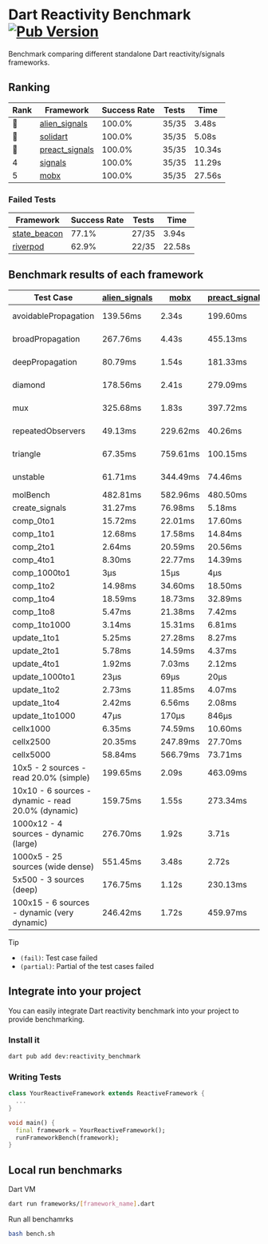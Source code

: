 # Dart Reactivity Benchmark [![Pub Version](https://img.shields.io/pub/v/reactivity_benchmark)](https://pub.dev/packages/reactivity_benchmark)

Benchmark comparing different standalone Dart reactivity/signals frameworks.

## Ranking

<!-- ranking start -->
| Rank | Framework | Success Rate | Tests | Time |
|------|-----------|--------------|-------|------|
| 🥇 | [alien_signals](https://github.com/medz/alien-signals-dart) | 100.0% | 35/35 | 3.48s |
| 🥈 | [solidart](https://github.com/nank1ro/solidart) | 100.0% | 35/35 | 5.08s |
| 🥉 | [preact_signals](https://pub.dev/packages/preact_signals) | 100.0% | 35/35 | 10.34s |
| 4 | [signals](https://github.com/rodydavis/signals.dart) | 100.0% | 35/35 | 11.29s |
| 5 | [mobx](https://github.com/mobxjs/mobx.dart) | 100.0% | 35/35 | 27.56s |

<!-- ranking end -->

### **Failed Tests**

<!-- fail start -->
| Framework | Success Rate | Tests | Time |
|-----------|--------------|-------|------|
| [state_beacon](https://github.com/jinyus/dart_beacon) | 77.1% | 27/35 | 3.94s |
| [riverpod](https://github.com/rrousselGit/riverpod) | 62.9% | 22/35 | 22.58s |

<!-- fail end -->

## Benchmark results of each framework

<!-- test-case start -->
| Test Case | [alien_signals](https://github.com/medz/alien-signals-dart) | [mobx](https://github.com/mobxjs/mobx.dart) | [preact_signals](https://pub.dev/packages/preact_signals) | [riverpod](https://github.com/rrousselGit/riverpod) | [signals](https://github.com/rodydavis/signals.dart) | [solidart](https://github.com/nank1ro/solidart) | [state_beacon](https://github.com/jinyus/dart_beacon) |
|---|---|---|---|---|---|---|---|
| avoidablePropagation | 139.56ms | 2.34s | 199.60ms | 1.41s | 227.20ms | 239.20ms | 171.52ms (fail) |
| broadPropagation | 267.76ms | 4.43s | 455.13ms | 82.59ms (fail) | 460.44ms | 451.81ms | 7.30ms (fail) |
| deepPropagation | 80.79ms | 1.54s | 181.33ms | 1.95s (fail) | 176.30ms | 132.35ms | 161.06ms (fail) |
| diamond | 178.56ms | 2.41s | 279.09ms | 2.69s (fail) | 286.86ms | 316.33ms | 192.47ms (fail) |
| mux | 325.68ms | 1.83s | 397.72ms | 615.29ms (fail) | 410.28ms | 411.56ms | 192.89ms (fail) |
| repeatedObservers | 49.13ms | 229.62ms | 40.26ms | 392.88ms (fail) | 46.27ms | 86.73ms | 53.62ms (fail) |
| triangle | 67.35ms | 759.61ms | 100.15ms | 1.03s (fail) | 102.77ms | 94.42ms | 80.76ms (fail) |
| unstable | 61.71ms | 344.49ms | 74.46ms | 659.81ms (fail) | 76.17ms | 101.56ms | 376.26ms (fail) |
| molBench | 482.81ms | 582.96ms | 480.50ms | 11.64ms | 485.53ms | 497.64ms | 1.96ms |
| create_signals | 31.27ms | 76.98ms | 5.18ms | 24.32ms | 25.12ms | 70.48ms | 81.84ms |
| comp_0to1 | 15.72ms | 22.01ms | 17.60ms | 14.03ms | 10.97ms | 36.95ms | 78.39ms |
| comp_1to1 | 12.68ms | 17.58ms | 14.84ms | 28.56ms | 28.43ms | 48.02ms | 77.71ms |
| comp_2to1 | 2.64ms | 20.59ms | 20.56ms | 30.41ms | 9.46ms | 8.47ms | 48.17ms |
| comp_4to1 | 8.30ms | 22.77ms | 14.39ms | 7.37ms | 2.05ms | 14.77ms | 20.96ms |
| comp_1000to1 | 3μs | 15μs | 4μs | 223μs | 5μs | 23μs | 65μs |
| comp_1to2 | 14.98ms | 34.60ms | 18.50ms | 11.91ms | 13.94ms | 33.47ms | 69.27ms |
| comp_1to4 | 18.59ms | 18.73ms | 32.89ms | 21.95ms | 9.29ms | 14.47ms | 68.23ms |
| comp_1to8 | 5.47ms | 21.38ms | 7.42ms | 7.49ms | 9.43ms | 19.57ms | 67.34ms |
| comp_1to1000 | 3.14ms | 15.31ms | 6.81ms | 5.63ms | 10.04ms | 13.88ms | 63.34ms |
| update_1to1 | 5.25ms | 27.28ms | 8.27ms | 82.62ms | 10.32ms | 14.74ms | 10.74ms |
| update_2to1 | 5.78ms | 14.59ms | 4.37ms | 44.37ms | 4.51ms | 7.20ms | 5.07ms |
| update_4to1 | 1.92ms | 7.03ms | 2.12ms | 19.64ms | 2.57ms | 3.60ms | 3.13ms |
| update_1000to1 | 23μs | 69μs | 20μs | 192μs | 25μs | 46μs | 22μs |
| update_1to2 | 2.73ms | 11.85ms | 4.07ms | 42.05ms | 4.50ms | 7.45ms | 5.96ms |
| update_1to4 | 2.42ms | 6.56ms | 2.08ms | 21.49ms | 2.58ms | 3.59ms | 2.54ms |
| update_1to1000 | 47μs | 170μs | 846μs | 98μs | 43μs | 156μs | 599μs |
| cellx1000 | 6.35ms | 74.59ms | 10.60ms | N/A | 9.64ms | 9.90ms | 5.43ms |
| cellx2500 | 20.35ms | 247.89ms | 27.70ms | N/A | 31.79ms | 26.67ms | 22.52ms |
| cellx5000 | 58.84ms | 566.79ms | 73.71ms | N/A | 65.49ms | 62.27ms | 64.92ms |
| 10x5 - 2 sources - read 20.0% (simple) | 199.65ms | 2.09s | 463.09ms | 2.22s | 505.13ms | 316.22ms | 251.01ms |
| 10x10 - 6 sources - dynamic - read 20.0% (dynamic) | 159.75ms | 1.55s | 273.34ms | 1.50s (partial) | 286.84ms | 218.32ms | 217.54ms |
| 1000x12 - 4 sources - dynamic (large) | 276.70ms | 1.92s | 3.71s | 2.44s (partial) | 3.78s | 437.29ms | 360.95ms |
| 1000x5 - 25 sources (wide dense) | 551.45ms | 3.48s | 2.72s | 4.09s | 3.48s | 815.21ms | 700.92ms |
| 5x500 - 3 sources (deep) | 176.75ms | 1.12s | 230.13ms | 1.37s | 227.74ms | 227.05ms | 205.66ms |
| 100x15 - 6 sources - dynamic (very dynamic) | 246.42ms | 1.72s | 459.97ms | 1.75s (partial) | 487.12ms | 336.59ms | 270.58ms |

<!-- test-case end -->

> [!TIP]
> - `(fail)`: Test case failed
> - `(partial)`: Partial of the test cases failed

## Integrate into your project

You can easily integrate Dart reactivity benchmark into your project to provide benchmarking.

### Install it

```bash
dart pub add dev:reactivity_benchmark
```

### Writing Tests

```dart
class YourReactiveFramework extends ReactiveFramework {
  ...
}

void main() {
  final framework = YourReactiveFramework();
  runFrameworkBench(framework);
}
```

## Local run benchmarks

Dart VM
```bash
dart run frameworks/[framework_name].dart
```

Run all benchamrks
```bash
bash bench.sh
```
